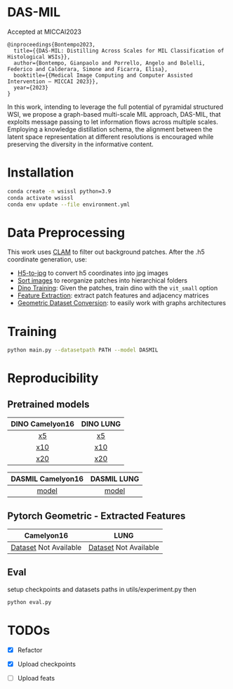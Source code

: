# DAS-MIL
Accepted at MICCAI2023 
```
@inproceedings{Bontempo2023,
  title={{DAS-MIL: Distilling Across Scales for MIL Classification of Histological WSIs}},
  author={Bontempo, Gianpaolo and Porrello, Angelo and Bolelli, Federico and Calderara, Simone and Ficarra, Elisa},
  booktitle={{Medical Image Computing and Computer Assisted Intervention – MICCAI 2023}},
  year={2023}
}
```
In this work, intending to leverage the full potential of pyramidal structured WSI, we propose a graph-based multi-scale MIL approach, DAS-MIL, that exploits message passing to let information flows across multiple scales. Employing a knowledge distillation schema, the alignment between the latent space representation at different resolutions is encouraged while preserving the diversity in the informative content.

# Installation

```bash
conda create -n wsissl python=3.9
conda activate wsissl
conda env update --file environment.yml
```

# Data Preprocessing

This work uses [CLAM](https://github.com/mahmoodlab/CLAM) to filter out background patches. After the .h5 coordinate generation, use:

- [H5-to-jpg](0-extract_patches/readme.md) to convert h5 coordinates into jpg images
- [Sort images](1-sort_images/readme.md) to reorganize patches into hierarchical folders
- [Dino Training](https://github.com/facebookresearch/dino): Given the patches, train dino with the `vit_small` option
- [Feature Extraction](2-extract_feats/readme.md): extract patch features and adjacency matrices
- [Geometric Dataset Conversion](3-prepare-geomDataset/readme.md): to easily work with graphs architectures

# Training

```bash
python main.py --datasetpath PATH --model DASMIL
```

# Reproducibility

## Pretrained models

|    DINO Camelyon16    |       DINO LUNG       |
| :-------------------: | :-------------------: |
| [x5](https://ailb-web.ing.unimore.it/publicfiles/miccai_dasmil_checkpoints/dasmil/camelyon16/dino/x5/checkpoint.pth.gz)  | [x5](https://ailb-web.ing.unimore.it/publicfiles/miccai_dasmil_checkpoints/dasmil/lung/dino/x5/checkpoint.pth.gz) |
| [x10](https://ailb-web.ing.unimore.it/publicfiles/miccai_dasmil_checkpoints/dasmil/camelyon16/dino/x10/checkpoint.pth.gz) | [x10](https://ailb-web.ing.unimore.it/publicfiles/miccai_dasmil_checkpoints/dasmil/camelyon16/dino/x10/checkpoint.pth.gz) |
| [x20](https://ailb-web.ing.unimore.it/publicfiles/miccai_dasmil_checkpoints/dasmil/camelyon16/dino/x20/checkpoint.pth.gz) | [x20](https://ailb-web.ing.unimore.it/publicfiles/miccai_dasmil_checkpoints/dasmil/camelyon16/dino/x20/checkpoint.pth.gz) |

|    DASMIL Camelyon16    |       DASMIL LUNG       |
| :---------------------: | :---------------------: |
| [model](https://ailb-web.ing.unimore.it/publicfiles/miccai_dasmil_checkpoints/dasmil/camelyon16/mil/model_cam.pt.gz) | [model](https://ailb-web.ing.unimore.it/publicfiles/miccai_dasmil_checkpoints/dasmil/lung/mil/model_lung.pt.gz) |

## Pytorch Geometric - Extracted Features

|     Camelyon16    |        LUNG       |
| :---------------------: | :---------------------: |
| [Dataset]() Not Available | [Dataset]() Not Available |

## Eval

setup checkpoints and datasets paths in utils/experiment.py
then
```bash
python eval.py 
```

# TODOs

- [x] Refactor
- [x] Upload checkpoints
- [ ] Upload feats


